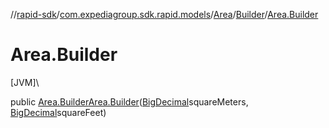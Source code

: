 //[rapid-sdk](../../../../index.md)/[com.expediagroup.sdk.rapid.models](../../index.md)/[Area](../index.md)/[Builder](index.md)/[Area.Builder](-area.-builder.md)

# Area.Builder

[JVM]\

public [Area.Builder](index.md)[Area.Builder](-area.-builder.md)([BigDecimal](https://docs.oracle.com/javase/8/docs/api/java/math/BigDecimal.html)squareMeters, [BigDecimal](https://docs.oracle.com/javase/8/docs/api/java/math/BigDecimal.html)squareFeet)
